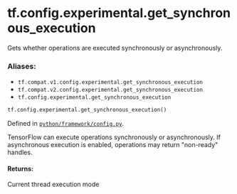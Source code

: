 <div itemscope itemtype="http://developers.google.com/ReferenceObject">
<meta itemprop="name" content="tf.config.experimental.get_synchronous_execution" />
<meta itemprop="path" content="Stable" />
</div>

# tf.config.experimental.get_synchronous_execution

Gets whether operations are executed synchronously or asynchronously.

### Aliases:

* `tf.compat.v1.config.experimental.get_synchronous_execution`
* `tf.compat.v2.config.experimental.get_synchronous_execution`
* `tf.config.experimental.get_synchronous_execution`

``` python
tf.config.experimental.get_synchronous_execution()
```



Defined in [`python/framework/config.py`](/code/stable/tensorflow/python/framework/config.py).

<!-- Placeholder for "Used in" -->

TensorFlow can execute operations synchronously or asynchronously. If
asynchronous execution is enabled, operations may return "non-ready" handles.

#### Returns:

Current thread execution mode

